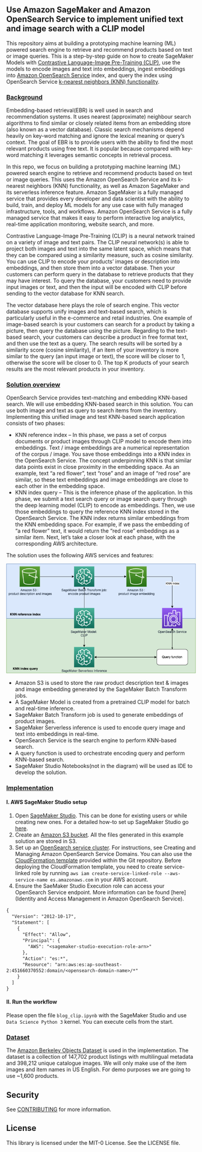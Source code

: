 ## Use Amazon SageMaker and Amazon OpenSearch Service to implement unified text and image search with a CLIP model 


This repository aims at building a prototyping machine learning (ML) powered search engine to retrieve and recommend products based on text or image queries. This is a step-by-step guide on how to create SageMaker Models with [Contrastive Language-Image Pre-Training (CLIP)](https://openai.com/blog/clip/), use the models to encode images and text into embeddings, ingest embeddings into [Amazon OpenSearch Service](https://aws.amazon.com/opensearch-service/) index, and query the index using OpenSearch Service [k-nearest neighbors (KNN) functionality](https://docs.aws.amazon.com/opensearch-service/latest/developerguide/knn.html).


### <ins> Background </ins>

Embedding-based retrieval(EBR) is well used in search and recommendation systems. It uses nearest (approximate) neighbour search algorithms to find similar or closely related items from an embedding store (also known as a vector database). Classic search mechanisms depend heavily on key-word matching and ignore the lexical meaning or query’s context. The goal of EBR is to provide users with the ability to find the most relevant products using free text. It is popular because compared with key-word matching it leverages semantic concepts in retrieval process. 

In this repo, we focus on building a prototyping machine learning (ML) powered search engine to retrieve and recommend products based on text or image queries. This uses the Amazon OpenSearch Service and its k-nearest neighbors (KNN) functionality, as well as Amazon SageMaker and its serverless inference feature. Amazon SageMaker is a fully managed service that provides every developer and data scientist with the ability to build, train, and deploy ML models for any use case with fully managed infrastructure, tools, and workflows. Amazon OpenSearch Service is a fully managed service that makes it easy to perform interactive log analytics, real-time application monitoring, website search, and more.

Contrastive Language-Image Pre-Training (CLIP) is a neural network trained on a variety of image and text pairs. The CLIP neural network(s) is able to project both images and text into the same latent space, which means that they can be compared using a similarity measure, such as cosine similarity. 
You can use CLIP to encode your products’ images or description into embeddings, and then store them into a vector database. Then your customers can perform query in the database to retrieve products that they may have interest. To query the database, your customers need to provide input images or text, and then the input will be encoded with CLIP before sending to the vector database for KNN search. 

The vector database here plays the role of search engine. This vector database supports unify images and text-based search, which is particularly useful in the e-commerce and retail industries. One example of image-based search is your customers can search for a product by taking a picture, then query the database using the picture. Regarding to the text-based search, your customers can describe a product in free format text, and then use the text as a query.  The search results will be sorted by a similarity score (cosine similarity), if an item of your inventory is more similar to the query (an input image or text), the score will be closer to 1, otherwise the score will be closer to 0.  The top K products of your search results are the most relevant products in your inventory. 


### <ins> Solution overview </ins>

OpenSearch Service provides text-matching and embedding KNN-based search. We will use embedding KNN-based search in this solution. You can use both image and text as query to search items from the inventory. Implementing this unified image and test KNN-based search application consists of two phases:
- KNN reference index – In this phase, we pass a set of corpus documents or product images through CLIP model to encode them into embeddings. Text / image embeddings are a numerical representation of the corpus / image. You save those embeddings into a KNN index in the OpenSearch Service. The concept underpinning KNN is that similar data points exist in close proximity in the embedding space. As an example, text “a red flower”, text “rose” and an image of “red rose” are similar, so these text embeddings and image embeddings are close to each other in the embedding space.
- KNN index query – This is the inference phase of the application. In this phase, we submit a text search query or image search query through the deep learning model (CLIP) to encode as embeddings. Then, we use those embeddings to query the reference KNN index stored in the OpenSearch Service. The KNN index returns similar embeddings from the KNN embedding space. For example, if we pass the embedding of “a red flower” text, it would return the “red rose” embeddings as a similar item.
Next, let’s take a closer look at each phase, with the corresponding AWS architecture.

The solution uses the following AWS services and features:

![alt text](pictures/blog.drawio.png)
- Amazon S3 is used to store the raw product description text & images and image embedding generated by the SageMaker Batch Transform jobs. 
- A SageMaker Model is created from a pretrained CLIP model for batch and real-time inference. 
- SageMaker Batch Transform job is used to generate embeddings of product images.  
- SageMaker Serverless inference is used to encode query image and text into embeddings in real-time. 
- OpenSearch Service is the search engine to perform KNN-based search. 
- A query function is used to orchestrate encoding query and perform KNN-based search.
- SageMaker Studio Notebooks(not in the diagram) will be used as IDE to develop the solution.

### <ins> Implementation </ins>

#### I. AWS SageMaker Studio setup

1.  Open [SageMaker Studio](https://docs.aws.amazon.com/sagemaker/latest/dg/studio.html). This can be done for existing users or while creating new ones. For a detailed how-to set up SageMaker Studio go [here](https://docs.aws.amazon.com/sagemaker/latest/dg/onboard-quick-start.html).
2. Create an [Amazon S3 bucket](https://docs.aws.amazon.com/AmazonS3/latest/userguide/create-bucket-overview.html). All the files generated in this example solution are stored in S3.
3. Set up an [OpenSearch service cluster](https://docs.aws.amazon.com/opensearch-service/latest/developerguide/createupdatedomains.html). For instructions, see Creating and Managing Amazon OpenSearch Service Domains. You can also use the [CloudFormation template](./opensearch.yml) provided within the Git repository. Before deploying the CloudFormation template, you need to create service-linked role by running `aws iam create-service-linked-role --aws-service-name es.amazonaws.com` in your AWS account.
4. Ensure the SaeMaker Studio Execution role can access your OpenSearch Service endpoint. More information can be found [here](Identity and Access Management in Amazon OpenSearch Service).  
```
{
  "Version": "2012-10-17",
  "Statement": [
    {
      "Effect": "Allow",
      "Principal": {
        "AWS": "<sagemaker-studio-execution-role-arn>"
      },
      "Action": "es:*",
      "Resource": "arn:aws:es:ap-southeast-2:451660370552:domain/<opensearch-domain-name>/*"
    }
  ]
}
```

#### II. Run the workflow

Please open the file `blog_clip.ipynb` with the SageMaker Studio and use `Data Science Python 3` kernel. You can execute cells from the start.

### <ins> Dataset </ins>

The [Amazon Berkeley Objects Dataset](https://registry.opendata.aws/amazon-berkeley-objects/) is used in the implementation. The dataset is a collection of 147,702 product listings with multilingual metadata and 398,212 unique catalogue images. We will only make use of the item images and item names in US English. For demo purposes we are going to use ~1,600 products.

## Security

See [CONTRIBUTING](CONTRIBUTING.md#security-issue-notifications) for more information.

## License

This library is licensed under the MIT-0 License. See the LICENSE file.

